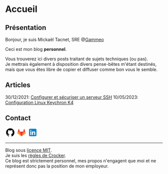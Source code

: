 # Accueil

## Présentation

Bonjour, je suis Mickaël Tacnet, SRE @[Gammeo](https://gammeo.com)

Ceci est mon blog **personnel**. <br>

Vous trouverez ici divers posts traitant de sujets techniques (ou pas). <br>
Je mettrais également à disposition divers pense-bêtes m'étant destinés, mais que vous êtes libre de copier et diffuser comme bon vous le semble. <br>

## Articles

30/12/2021: [Configurer et sécuriser un serveur SSH](posts/ssh_security.md)
10/05/2023: [Configuration Linux Keychron K4](posts/keychron_k4.md)

## Contact

<a href="https://github.com/mtacnet" title="Visiter mon Github"><img src="assets/images/github.svg" alt="github icon" width=32></a> <a href="https://gitlab.com/mtacnet" title="Visiter mon Gitlab"><img src="assets/images/gitlab.svg" alt="gitlab icon" width=32></a> <a href="https://www.linkedin.com/in/mickael-tacnet/" title="Visiter mon profil LinkedIn"><img src="assets/images/linkedin.svg" alt="linkedin icon" width=32></a>

---

Blog sous <a href="https://github.com/mtacnet/mtacnet.github.io/blob/main/LICENSE">licence MIT</a>. <br>
Je suis les <a href="https://fr.wikipedia.org/wiki/Lee_Daniel_Crocker#R%C3%A8gles_de_Crocker">règles de Crocker</a>. <br>
Ce blog est strictement personnel, mes propos n'engagent que moi et ne représent donc pas la position de mon employeur.
